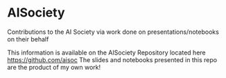 # AISociety
Contributions to the AI Society via work done on presentations/notebooks on their behalf

This information is available on the AISociety Repository located here https://github.com/aisoc
The slides and notebooks presented in this repo are the product of my own work!
